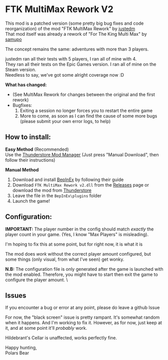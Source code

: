# FTK MultiMax Rework V2

This mod is a patched version (some pretty big bug fixes and code reorganization) of the mod "FTK MultiMax Rework" by [justedm](https://next.nexusmods.com/profile/justedm?gameId=2887) \
That mod itself was already a rework of "For The King Multi Max" by [samupo](https://next.nexusmods.com/profile/Samupo?gameId=2887)

The concept remains the same: adventures with more than 3 players.

justedm ran all their tests with 5 players, I ran all of mine with 4. \
They ran all their tests on the Epic Games version. I ran all of mine on the Steam version. \
Needless to say, we've got some alright coverage now :D

**What has changed:**

- (See MultiMax Rework for changes between the original and the first rework)
- Bugfixes:
  1. Exiting a session no longer forces you to restart the entire game
  2. More to come, as soon as I can find the cause of some more bugs (please submit your own error logs, to help)

## How to install:

**Easy Method** (Recommended) \
Use the [Thunderstore Mod Manager](https://thunderstore.io/package/ebkr/r2modman/)
(Just press "Manual Download", then follow their instructions)

**Manual Method**

1. Download and install [BepInEx](https://for-the-king.thunderstore.io/package/BepInEx/BepInExPack_ForTheKing/) by following their guide
2. Download `FTK MultiMax Rework v2.dll` from the [Releases](https://github.com/justedm/FTK-MultiMax-Rework/releases/tag/v1.4) page or download the mod from [Thunderstore](https://for-the-king.thunderstore.io/package/edm/FTKMultiMaxRework/)
3. Leave the file in the `BepInEx\plugins` folder
4. Launch the game!

## Configuration:

**IMPORTANT:** The player number in the config should match _exactly_ the player count in your game. (Yes, I know "Max Players" is misleading).

I'm hoping to fix this at some point, but for right now, it is what it is

The mod does _work_ without the correct player amount configured, but some things (only visual, from what I've seen) get wonky.

**N.B:** The configuration file is only generated after the game is launched with the mod enabled. Therefore, you might have to start then exit the game to configure the player amount. \

## Issues

If you encounter a bug or error at any point, please do leave a github Issue

For now, the "black screen" issue is pretty rampant. It's somewhat random when it happens. And I'm working to fix it. However, as for now, just keep at it, and at some point it'll _probably_ work.

Hildebrant's Cellar is unaffected, works perfectly fine.

Happy hunting, \
Polars Bear
